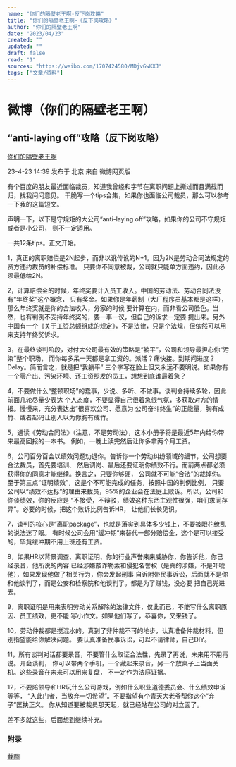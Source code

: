 ```yaml
---
name: "你们的隔壁老王啊-反下岗攻略"
title: "你们的隔壁老王啊-《反下岗攻略》"
author: "你们的隔壁老王啊"
date: "2023/04/23"
created: ""
updated: ""
draft: false
read: "1"
sources: "https://weibo.com/1707424580/MDjvGwKXJ"
tags: ["文章/资料"]
---
```



# 微博（你们的隔壁老王啊）

## “anti-laying off”攻略（反下岗攻略）

[你们的隔壁老王啊](https://weibo.com/520850815)

23-4-23 14:39
发布于 北京
来自 微博网页版

有个百度的朋友最近面临裁员，知道我曾经和字节在离职问题上撕过而且满载而归，找我问问意见。
干脆写一个tips合集，如果你也面临公司裁员，那么可以参考一下我的这篇短文。

声明一下，以下是守规矩的大公司“anti-laying off”攻略，如果你的公司不守规矩或者是小公司，
则不一定适用。

一共12条tips。正文开始。

1，真正的离职赔偿是2N起步，而非以讹传讹的N+1。因为2N是劳动合同法规定的资方违约裁员的补偿标准。
只要你不同意被裁，公司就只能单方面违约，因此必须最低给2N。

2，计算赔偿金的时候，年终奖要计入员工收入。中国的劳动法、劳动合同法没有“年终奖”这个概念，
只有奖金。如果你是年薪制（大厂程序员基本都是这样），那么年终奖就是你的合法收入，分家的时候
要计算在内，而非看公司脸色。当然，也有判例不支持年终奖的，要一事一议，但自己的诉求一定要
提出来。另外中国有一个《关于工资总额组成的规定》，不是法律，只是个法规，但依然可以用来支持年终奖诉求。

3，在最终谈判阶段，对付大公司最有效的策略是“躺平”，公司和领导最担心你“污染”整个职场，
而你每多呆一天都是拿工资的。派活？痛快接。到期问进度？Delay。简而言之，就是把“我躺平”
三个字写在脸上但又永远不要明说。如果你有一个零产出、污染环境、还工资照发的员工，想想到底谁最着急？

4，不要做什么“整顿职场”的蠢事，少说、多听、不做事。谈判会持续多轮，因此前面几轮尽量少表达
个人态度，不要显得自己很着急很气氛，多获取对方的情报。慢慢来，充分表达出“很喜欢公司、愿意为
公司奋斗终生”的正能量，胸有成竹、或者起码让别人以为你胸有成竹。

5，通读《劳动合同法》（注意，不是劳动法），这本小册子将是最近5年内给你带来最高回报的一本书。
例如，一晚上读完然后让你多拿两个月工资。

6，公司百分百会以绩效问题劝退你。告诉你一个劳动纠纷领域的细节，公司想要合法裁员，首先要培训、
然后调岗、最后还要证明你绩效不行。而前两点都必须获得你的同意才能继续。换言之，只要你够硬，
公司就不可能“合法”的裁掉你。至于第三点“证明绩效”，这是个不可能完成的任务，按照中国的判例比例，
只要公司以“绩效不达标”的理由来裁员，95%的企业会在法庭上败诉。所以，公司和你谈绩效，你的反应是
“不接受，不辩驳，绩效这种东西主观性很强，咱们求同存异”。必要的时候，把这个败诉比例告诉HR，
让他们长长见识。

7，谈判的核心是“离职package”，也就是落实到具体多少钱上，不要被眼花缭乱的说法迷了眼。
有时候公司会用“缓冲期”来替代一部分赔偿金，这个是可以接受的，毕竟缓冲期不用上班还有工资。

8，如果HR以背景调查、离职证明、你的行业声誉来来威胁你，你告诉他，你已经录音，他所说的内容
已经涉嫌敲诈勒索和侵犯名誉权（是真的涉嫌，不是吓唬他），如果发现他做了相关行为，你会发起刑事
自诉附带民事诉讼，后面就不是你和他谈判了，而是公安和检察院和他谈判了。都是为了赚钱，没必要
把自己兜进去。

9，离职证明是用来表明劳动关系解除的法律文件，仅此而已，不能写什么离职原因、员工绩效，更不能
写小作文。如果他们写了，恭喜你，又来钱了。

10，劳动仲裁都是搅混水的。真到了非仲裁不可的地步，认真准备仲裁材料，但别指望能给你解决问题。
要认真准备民事诉讼，可以不请律师，自己DIY。

11，所有谈判对话都要录音，不要管什么取证合法性，先录了再说，未来用不用再说。开会谈判，
你可以带两个手机，一个藏起来录音，另一个放桌子上当面关机。这些录音在未来可以用来复盘，
不一定作为法庭证据。

12，不要陪领导和HR玩什么公司游戏，例如什么职业道德委员会、什么绩效申诉等等，
“入此门者，当放弃一切希望”。不要指望有个青天大老爷帮你这个“弃子”匡扶正义。
你从知道要被裁员那天起，就已经站在公司的对立面了。

差不多就这些，后面想到继续补充。

### 附录

[截图](../assets/image/weibo-nimendegebilaowanga.jpg)
